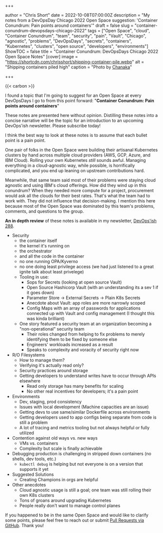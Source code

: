 +++

author = "Chris Short"
date = 2022-10-08T07:00:00Z
description = "My notes from a DevOpsDay Chicago 2022 Open Space suggestion: 'Container Conundrum: Pain points around containers'"
draft = false
slug = "container-conundrum-devopsdays-chicago-2022"
tags = ["Open Space", "cloud", "Container Conundrum", "team", "security", "pain", "Vault", "Chicago", "agnostic", "problems", "DevOpsDays", "secrets", "containers", "Kubernetes", "clusters", "open source", "developers", "environments"]
ShowTOC = false
title = "Container Conundrum: DevOpsDays Chicago 2022 Open Space Notes"
[cover]
image = "https://shortcdn.com/chrisshort/shipping-container-pile.webp"
alt = "Shipping containers piled high"
caption = "Photo by [Chanaka](https://www.pexels.com/photo/cargo-container-lot-906494/)"

+++

{{< carbon >}}

I found a topic that I'm going to suggest for an Open Space at every DevOpsDays I go to from this point forward: "**Container Conundrum: Pain points around containers**"

These notes are presented here without opinion. Distilling these notes into a concise narrative will be the topic for an introduction to an upcoming DevOps'ish newsletter. Please subscribe today!


I think the best way to look at these notes is to assume that each bullet point is a pain point.

One pair of folks in the Open Space were building their artisanal Kubernetes clusters by hand across multiple cloud providers (AWS, GCP, Azure, and IBM Cloud). Rolling your own Kubernetes *still* sounds awful. Managing everything in a cloud-agnostic way, while possible, is horrifically complicated, and you end up leaning on upstream contributions hard.

Meanwhile, that same team said most of their problems were staying cloud agnostic and using IBM's cloud offerings. How did they wind up in this conundrum? When they needed more compute for a project, procurement would ask all the clouds for their best rates. That's what the team had to work with. They did not influence that decision-making. I mention this here because most of the Open Space was dominated by this team's problems, comments, and questions to the group.

**An in depth review** of these notes is available in my newsletter, [DevOps'ish 288](https://devopsish.com/288/).

* Security
  * the container itself
  * the kernel it's running on
  * the orchestrator
  * and all the code in the container
  * no one running OPA/Kyverno
  * no one doing least privilege access (we had just listened to a great ignite talk about least privelege)
  * Tooling in use:
    * Sops for Secrets (looking at open source Vault)
    * Open Source Hashicorp Vault (with an understanding its a sev 1 if it goes down)
    * Parameter Store → External Secrets → Plain K8s Secrets
    * Anecdote about Vault: app roles are more narrowly scoped
    * Config Maps with an array of passwords for applications connected up with Vault and config management (I thought this was kinda brilliant)
  * One story featured a security team at an organization becoming a "non-operational" security team
    * Their roles changed from helping to fix problems to merely identifying them to be fixed by someone else
    * Engineers' workloads increased as a result
    * Speaks to complexity and voracity of security right now
* R/O Filesystems
  * How to manage them?
  * Verifying it's actually read only?
  * Security practices around storage
  * Getting developers to understand writes have to occur through APIs elsewhere
    * Read only storage has many benefits for scaling
    * No other real incentives for developers; it's a pain point
* Environments
  * Dev, staging, prod consistency
  * Issues with local development (Machine capacities are an issue)
  * Getting devs to use same/similar Dockerfile across environments
  * Getting developers used to app configs being separate from code is still a problem
  * A lot of tracing and metrics tooling but not always helpful or fully utilized
* Contention against old ways vs. new ways
  * VMs vs. containers
  * Complexity but scale is finally achievable
* Debugging production is challenging in stripped down containers (no shells, dev tools, etc.)
  * `kubectl debug` is helping but not everyone is on a version that supports it yet
* Suggested Solutions
  * Creating Champions in orgs are helpful
* Other anecdotes
  * Cloud agnostic usage is still a goal; one team was still rolling their own K8s clusters
  * Tons of groans around upgrading Kubernetes
  * People really don't want to manage control planes

If you happened to be in the same Open Space and would like to clarify some points, please feel free to reach out or submit [Pull Requests via GitHub](https://github.com/chris-short/chrisshort.net/tree/main/content/post/container-conundrum-chicago-open-space). Thank you!
